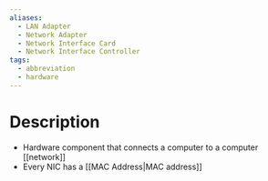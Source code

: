 ```yaml
---
aliases:
  - LAN Adapter
  - Network Adapter
  - Network Interface Card
  - Network Interface Controller
tags:
  - abbreviation
  - hardware
---
```

# Description
- Hardware component that connects a computer to a computer [[network]]
- Every NIC has a [[MAC Address|MAC address]]